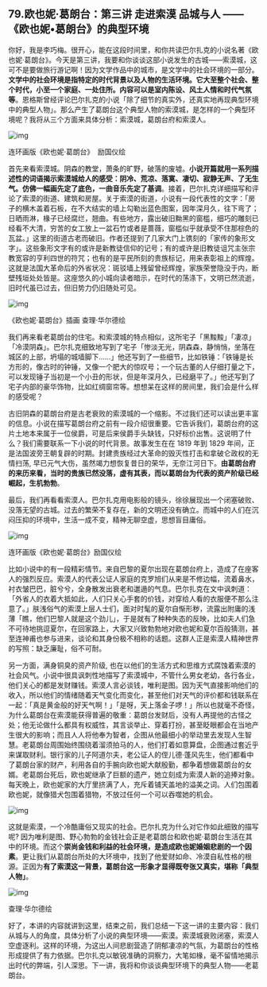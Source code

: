 ## 79.欧也妮·葛朗台：第三讲 走进索漠 品城与人 ——《欧也妮•葛朗台》的典型环境

你好，我是李巧梅。很开心，能在这段时间里，和你共读巴尔扎克的小说名著《欧也妮·葛朗台》。今天是第三讲，我要和你谈谈这部小说发生的古城——索漠城，这可不是要做旅行游记啊！因为文学作品中的城市，是文学中的社会环境的一部分。**文学中的社会环境是指特定的时代背景以及人物的生活环境。它大至整个社会、整个时代，小至一个家庭、一处住所。内容可以是室内陈设、风土人情和时代气氛等**。恩格斯曾经评论巴尔扎克的小说「除了细节的真实外，还真实地再现典型环境中的典型人物」。那么产生了葛朗台这个典型人物的索漠城，是怎样的一个典型环境呢？我将从三个方面来具体分析：索漠城，葛朗台府和索漠人。


  



![img](https://pic3.zhimg.com/v2-4884e282d8835a3c814877f84a04e4b4.webp)

  



连环画版《欧也妮·葛朗台》  励国仪绘


首先来看索漠城。阴森的教堂，萧条的旷野，破落的废墟。**小说开篇就用一系列描述性的词语揭示索漠城给人的感受：阴冷、荒凉、落寞、凄切、寂静无声、了无生气。仿佛一幅画先定了底色，一曲音乐先定了基调**。接着，巴尔扎克详细描写和评论了索漠的街道、建筑和房屋。关于索漠的街道，小说有一段代表性的文字：「房子的横木盖着石板，在不大结实的墙上勾勒出蓝色图案，因年深月久，往下弯了；日晒雨淋，椽子已经腐烂，翘曲。有些地方，露出破旧黝黑的窗槛，细巧的雕刻已经看不大清，穷苦的女工放上一盆石竹或者是蔷薇，窗槛似乎就承受不住那棕色的瓦盆。」这里的街道古老而破旧。作者还提到了几家大门上镌刻的「家传的象形文字」。这些象形文字有的或许是新教徒信仰的记号；有的或许是旧教徒诅咒主张宗教宽容的亨利四世的符咒；也有的是平民所刻的贵族标记，用来表彰祖上的辉煌。这就是法国大革命后的外省状况：斑驳墙上残留曾经辉煌，家族荣誉隐没于内，断壁残垣处处皆是。这座悠久的小城向读者暗示，在时代的荡涤下，文明已然流逝，旧时代虽已过去，但旧势力仍旧随处可见。


  



![img](https://pic1.zhimg.com/v2-da744928ab2122aaa2db1183e67a05d2.webp)

  



《欧也妮·葛朗台》插画 查理·华尔德绘


我们再来看老葛朗台的住宅。和索漠城的特点相似，这所宅子「黑黢黢」「凄凉」「冷漠阴森」。巴尔扎克细致地写到了宅子「惨淡无光，阴森森，静悄悄，坐落在城区的上部，坍塌的城墙脚下……」他还写到了一些细节，比如铁锤：「铁锤是长方形的，像古时的钟锤，又像一个肥大的惊叹号；一个玩古董的人仔细打量之下，可以发现锤子当初是一个小丑的形状，但是年深月久，已经磨平了。」他还写到了宅子内部的豪华饰物，比如红绸窗帘等。想想呆在这样的房间里，我们会是什么样的感受呢？


古旧阴森的葛朗台府是古老衰败的索漠城的一个缩影。不过我们还可以读出更丰富的信息。小说在描写葛朗台府之前有一段介绍很重要。它告诉我们，葛朗台府的这片土地本来属于一位侯爵，可是后来侯爵手头缺钱，只好标价出售。这说明了什么？我们需要联系一下小说的时代背景。故事发生在在 1819 年到 1829 年间，正是法国波旁王朝复辟的时期。封建贵族经过大革命的毁灭性打击和拿破仑政权的无情扫荡, 早已元气大伤，虽然竭力想恢复昔日的荣华，无奈江河日下。**由葛朗台府的来历来看，当时的贵族已然没落，虚有其表，而以葛朗台为代表的资产阶级已经崛起，生机勃勃**。


最后，我们再看看索漠人。巴尔扎克用电影般的镜头，徐徐展现出一个闭塞破败、没落无望的古城。过去的繁荣不复存在，新的文明还没有确立。而城中的人们在沉闷压抑的环境中，生活一成不变，精神无聊空虚，思想盲目庸俗。


  



![img](https://pic4.zhimg.com/v2-e4d5b7a9742626518eec7413de49ce86.webp)

  



连环画版《欧也妮·葛朗台》励国仪绘


比如小说中的有一段精彩情节。来自巴黎的夏尔出现在葛朗台府上，造成了在座客人的强烈反应。索漠人的代表公证人家庭的克罗旭们从来是不修边幅，流着鼻水，衬衣皱巴巴，脏兮兮，全身散发出衰老和邋遢的气息。巴尔扎克在文中讽刺道：「外省人的衣着大抵如此，人们只关心手套的价钱，对穿给人看的衣服便不那么注意了。」肤浅俗气的索漠上层人士们，面对时髦的夏尔自惭形秽，流露出附庸的浅薄「瞧，他们巴黎人就是这个劲儿」，于是就有了种种失态的反映，比如夫人们急不可待地挑逗夏尔，在回家路上，大家又兴致勃勃地对欧也妮和夏尔百般猜测，甚至连神甫也参与进来，谈论和其身份极不相称的话题。这群人正是索漠人精神世界的写照：缺乏廉耻，俗不可耐。


另一方面，满身铜臭的资产阶级, 也在以他们的生活方式和思维方式腐蚀着索漠的社会风气。小说中很具讽刺性地描写了索漠城中，不管什么男女老幼，各行各业，他们关心的都是发财赚钱。索漠人言必谈钱，唯利是图。因为天气直接影响他们的收入，所以他们的情绪随着天气变化而变化，甚至他们对天气的评价都和钱联系在一起：「真是黄金般的好天气啊！」「是呀，天上落金子啰！」所以也就毫不奇怪，为什么葛朗台在索漠能获得普遍的敬重：葛朗台发财后，没有人再提他的古怪之处；他无论做什么都具有权威性，其言谈举止、穿着打扮，甚至眨眼都会在当地产生很大的影响；而且人人将他奉为智者，企图从他最细小的举动里去发现人生智慧。老葛朗台周围始终围绕着溜须拍马的人，他们打着如意算盘，企图通过套近乎来谋取财利。银行家的儿子阿道尔夫，老公证人的侄儿德·蓬风先生，他们都看中了葛朗台家的财产，利用各自的手腕向欧也妮大献殷勤，都争着想做葛朗台的女婿。老葛朗台死后，欧也妮继承了巨额的遗产，她立刻成为索漠人新的追捧对象。每天晚上，欧也妮家的大厅里挤满了人，充斥着铺天盖地的溢美之词。人们包围着欧也妮，就像猎犬包围着猎物，不放过任何一个可以吞噬她的机会。


  



![img](https://pic2.zhimg.com/v2-f6e65a073d628d6bac055b3c739f64b4.webp)

  



这就是索漠，一个冷酷庸俗又现实的社会。巴尔扎克为什么对它作如此细致的描写呢? 因为唯利是图、野心勃勃的金钱社会正是老葛朗台和欧也妮·葛朗台生活在其中的环境。而这个**崇尚金钱和利益的社会环境，是造成欧也妮婚姻悲剧的一个因素**。更让我们从葛朗台所处的大环境中，找到了他爱财如命、冷漠自私性格的根源。正因为**有了索漠这一背景，葛朗台这一形象才显得既夸张又真实，堪称「典型人物」**。


  



![img](https://pic4.zhimg.com/v2-fc9ef9873f01d21d8d38080ec117ba4b.webp)

  



查理·华尔德绘


好了，本讲的内容就讲到这里，结束之前，我们总结一下这一讲的主要内容：我们从城与人的角度，具体分析了小说的典型环境——索漠。索漠城衰败闭塞，索漠人空虚逐利。这样的环境，为这出人间悲剧营造了阴郁凄凉的气氛，为葛朗台的性格形成提供了有力依据。巴尔扎克以敏锐准确的洞察力，大笔如椽，毫不留情地揭示出时代的弊端，引人深思。下一讲，我将和你谈谈典型环境下的典型人物——老葛朗台。

